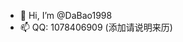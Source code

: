 - 👋 Hi, I’m @DaBao1998
- 📫 QQ: 1078406909 (添加请说明来历)

<!---
DaBao1998/DaBao1998 is a ✨ special ✨ repository because its `README.md` (this file) appears on your GitHub profile.
You can click the Preview link to take a look at your changes.
--->
